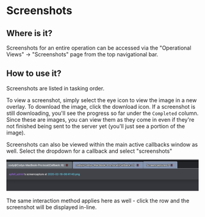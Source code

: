 # Screenshots

## Where is it?

Screenshots for an entire operation can be accessed via the "Operational Views" -> "Screenshots" page from the top navigational bar.

## How to use it?

Screenshots are listed in tasking order.

To view a screenshot, simply select the eye icon to view the image in a new overlay. To download the image, click the download icon. If a screenshot is still downloading, you'll see the progress so far under the `Completed` column. Since these are images, you can view them as they come in even if they're not finished being sent to the server yet (you'll just see a portion of the image).

Screenshots can also be viewed within the main active callbacks window as well. Select the dropdown for a callback and select "screenshots"

![](<../.gitbook/assets/Screen Shot 2020-02-17 at 10.45.37 PM.png>)

The same interaction method applies here as well - click the row and the screenshot will be displayed in-line.&#x20;
